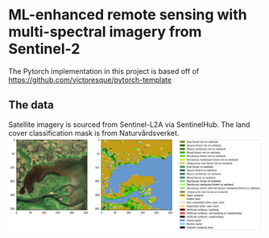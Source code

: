# **ML-enhanced remote sensing with multi-spectral imagery from Sentinel-2**
The Pytorch implementation in this project is based off of https://github.com/victoresque/pytorch-template

## **The data**
Satellite imagery is sourced from Sentinel-L2A via SentinelHub. The land cover classification mask is from Naturvårdsverket.
![labeled satellite image](./images/labeled_1.png)
